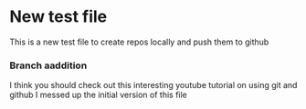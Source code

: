 # New test file

This is a new test file to create repos locally and push them to github

### Branch aaddition
I think you should check out this interesting youtube tutorial on using git and github
I messed up the initial version of this file
